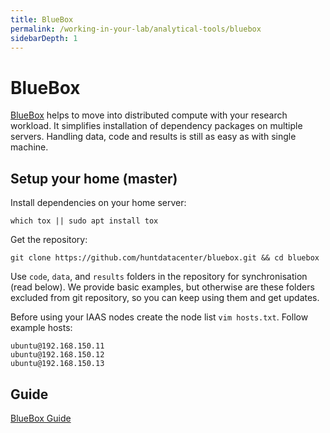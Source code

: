 ```yaml
---
title: BlueBox
permalink: /working-in-your-lab/analytical-tools/bluebox
sidebarDepth: 1
---
```


# BlueBox

[BlueBox](https://github.com/huntdatacenter/BlueBox) helps to move into distributed compute with your research workload.
It simplifies installation of dependency packages on multiple servers.
Handling data, code and results is still as easy as with single machine.

## Setup your home (master)

Install dependencies on your home server:

```
which tox || sudo apt install tox
```

Get the repository:
```
git clone https://github.com/huntdatacenter/bluebox.git && cd bluebox
```

Use `code`, `data`, and `results` folders in the repository for synchronisation (read below).
We provide basic examples, but otherwise are these folders excluded from git repository,
so you can keep using them and get updates.

Before using your IAAS nodes create the node list `vim hosts.txt`. Follow example hosts:

```
ubuntu@192.168.150.11
ubuntu@192.168.150.12
ubuntu@192.168.150.13
```

## Guide

[BlueBox Guide](https://github.com/huntdatacenter/BlueBox/blob/master/docs/guide.md)
